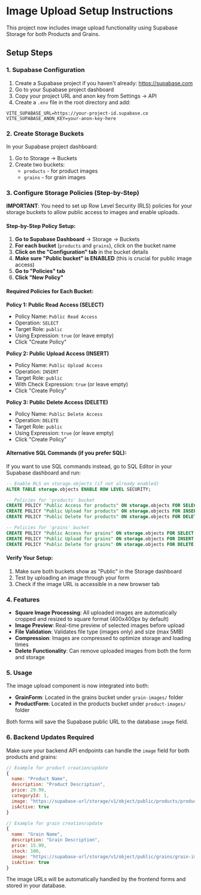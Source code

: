 # Image Upload Setup Instructions

This project now includes image upload functionality using Supabase Storage for both Products and Grains.

## Setup Steps

### 1. Supabase Configuration

1. Create a Supabase project if you haven't already: https://supabase.com
2. Go to your Supabase project dashboard
3. Copy your project URL and anon key from Settings → API
4. Create a `.env` file in the root directory and add:

```env
VITE_SUPABASE_URL=https://your-project-id.supabase.co
VITE_SUPABASE_ANON_KEY=your-anon-key-here
```

### 2. Create Storage Buckets

In your Supabase project dashboard:

1. Go to Storage → Buckets
2. Create two buckets:
   - `products` - for product images
   - `grains` - for grain images

### 3. Configure Storage Policies (Step-by-Step)

**IMPORTANT**: You need to set up Row Level Security (RLS) policies for your storage buckets to allow public access to images and enable uploads.

#### Step-by-Step Policy Setup:

1. **Go to Supabase Dashboard** → Storage → Buckets
2. **For each bucket** (`products` and `grains`), click on the bucket name
3. **Click on the "Configuration" tab** in the bucket details
4. **Make sure "Public bucket" is ENABLED** (this is crucial for public image access)
5. **Go to "Policies" tab**
6. **Click "New Policy"**

#### Required Policies for Each Bucket:

**Policy 1: Public Read Access (SELECT)**

- Policy Name: `Public Read Access`
- Operation: `SELECT`
- Target Role: `public`
- Using Expression: `true` (or leave empty)
- Click "Create Policy"

**Policy 2: Public Upload Access (INSERT)**

- Policy Name: `Public Upload Access`
- Operation: `INSERT`
- Target Role: `public`
- With Check Expression: `true` (or leave empty)
- Click "Create Policy"

**Policy 3: Public Delete Access (DELETE)**

- Policy Name: `Public Delete Access`
- Operation: `DELETE`
- Target Role: `public`
- Using Expression: `true` (or leave empty)
- Click "Create Policy"

#### Alternative SQL Commands (if you prefer SQL):

If you want to use SQL commands instead, go to SQL Editor in your Supabase dashboard and run:

```sql
-- Enable RLS on storage.objects (if not already enabled)
ALTER TABLE storage.objects ENABLE ROW LEVEL SECURITY;

-- Policies for 'products' bucket
CREATE POLICY "Public Access for products" ON storage.objects FOR SELECT USING (bucket_id = 'products');
CREATE POLICY "Public Upload for products" ON storage.objects FOR INSERT WITH CHECK (bucket_id = 'products');
CREATE POLICY "Public Delete for products" ON storage.objects FOR DELETE USING (bucket_id = 'products');

-- Policies for 'grains' bucket
CREATE POLICY "Public Access for grains" ON storage.objects FOR SELECT USING (bucket_id = 'grains');
CREATE POLICY "Public Upload for grains" ON storage.objects FOR INSERT WITH CHECK (bucket_id = 'grains');
CREATE POLICY "Public Delete for grains" ON storage.objects FOR DELETE USING (bucket_id = 'grains');
```

#### Verify Your Setup:

1. Make sure both buckets show as "Public" in the Storage dashboard
2. Test by uploading an image through your form
3. Check if the image URL is accessible in a new browser tab

### 4. Features

- **Square Image Processing**: All uploaded images are automatically cropped and resized to square format (400x400px by default)
- **Image Preview**: Real-time preview of selected images before upload
- **File Validation**: Validates file type (images only) and size (max 5MB)
- **Compression**: Images are compressed to optimize storage and loading times
- **Delete Functionality**: Can remove uploaded images from both the form and storage

### 5. Usage

The image upload component is now integrated into both:

- **GrainForm**: Located in the grains bucket under `grain-images/` folder
- **ProductForm**: Located in the products bucket under `product-images/` folder

Both forms will save the Supabase public URL to the database `image` field.

### 6. Backend Updates Required

Make sure your backend API endpoints can handle the `image` field for both products and grains:

```javascript
// Example for product creation/update
{
  name: "Product Name",
  description: "Product Description",
  price: 29.99,
  categoryId: 1,
  image: "https://supabase-url/storage/v1/object/public/products/product-images/image.jpg",
  isActive: true
}

// Example for grain creation/update
{
  name: "Grain Name",
  description: "Grain Description",
  price: 15.99,
  stock: 100,
  image: "https://supabase-url/storage/v1/object/public/grains/grain-images/image.jpg",
  isActive: true
}
```

The image URLs will be automatically handled by the frontend forms and stored in your database.
